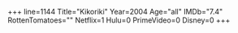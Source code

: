 +++
line=1144
Title="Kikoriki"
Year=2004
Age="all"
IMDb="7.4"
RottenTomatoes=""
Netflix=1
Hulu=0
PrimeVideo=0
Disney=0
+++

